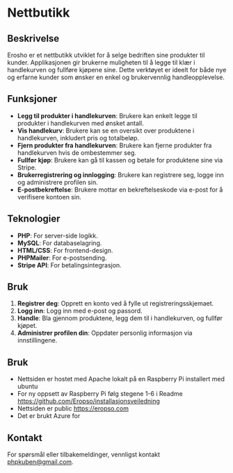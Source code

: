 # Nettbutikk




## Beskrivelse

Erosho er et nettbutikk utviklet for å selge bedriften sine produkter til kunder. Applikasjonen gir brukerne muligheten til å legge til klær i handlekurven og fullføre kjøpene sine. Dette verktøyet er ideelt for både nye og erfarne kunder som ønsker en enkel og brukervennlig handleopplevelse.

## Funksjoner

- **Legg til produkter i handlekurven**: Brukere kan enkelt legge til produkter i handlekurven med ønsket antall.
- **Vis handlekurv**: Brukere kan se en oversikt over produktene i handlekurven, inkludert pris og totalbeløp.
- **Fjern produkter fra handlekurven**: Brukere kan fjerne produkter fra handlekurven hvis de ombestemmer seg.
- **Fullfør kjøp**: Brukere kan gå til kassen og betale for produktene sine via Stripe.
- **Brukerregistrering og innlogging**: Brukere kan registrere seg, logge inn og administrere profilen sin.
- **E-postbekreftelse**: Brukere mottar en bekreftelseskode via e-post for å verifisere kontoen sin.

## Teknologier

- **PHP**: For server-side logikk.
- **MySQL**: For databaselagring.
- **HTML/CSS**: For frontend-design.
- **PHPMailer**: For e-postsending.
- **Stripe API**: For betalingsintegrasjon.


## Bruk

1. **Registrer deg**: Opprett en konto ved å fylle ut registreringsskjemaet.
2. **Logg inn**: Logg inn med e-post og passord.
3. **Handle**: Bla gjennom produktene, legg dem til i handlekurven, og fullfør kjøpet.
4. **Administrer profilen din**: Oppdater personlig informasjon via innstillingene.


## Bruk
- Nettsiden er hostet med Apache lokalt på en Raspberry Pi installert med ubuntu
- For ny oppsett av Raspberry Pi følg stegene 1-6 i Readme https://github.com/Eropso/installasjonsveiledning
- Nettsiden er public https://eropso.com
- Det er brukt Azure for

## Kontakt

For spørsmål eller tilbakemeldinger, vennligst kontakt phpkuben@gmail.com.
